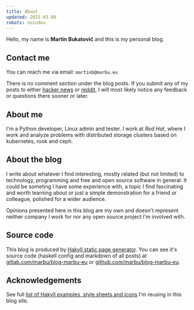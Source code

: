 ```yaml
---
title: About
updated: 2022-03-06
robots: noindex
---
```


Hello, my name is **Martin Bukatovič** and this is my personal blog.

## Contact me

You can reach me via email: `martinb@marbu.eu`

There is no comment section under the blog posts.
If you submit any of my posts to either
[hacker news](https://news.ycombinator.com/from?site=marbu.eu) or
[reddit](https://www.reddit.com/search/?q=site%3A%20marbu.eu), I will most
likely notice any feedback or questions there sooner or later.

## About me

I'm a Python developer, Linux admin and tester.
I work at *Red Hat*, where I work and analyze problems with distributed
storage clusters based on kubernetes, rook and ceph.

## About the blog

I write about whatever I find interesting, mostly related (but not limited) to
technology, programming and free and open source software in general.
It could be someting I have some experience with, a topic I find fascinating
and worth learning about or just a simple demonstration for a friend or
colleague, polished for a wider audience. 

Opinions presented here in this blog are my own and doesn't represent neither
company I work for nor any open source project I'm involved with.

## Source code

This blog is produced by [Hakyll static page
generator](https://jaspervdj.be/hakyll/). You can see it's source code
(haskell config and markdown of all posts) at
[gitlab.com/marbu/blog-marbu-eu](https://gitlab.com/marbu/blog-marbu-eu) or
[github.com/marbu/blog-marbu-eu](https://github.com/marbu/blog-marbu-eu).

## Acknowledgements

See full [list of Hakyll examples, style sheets and
icons](/acknowledgements.html) I'm reusing in this blog site.
